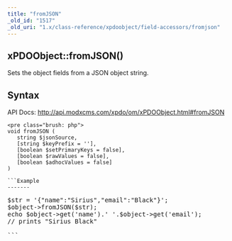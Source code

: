 ```yaml
---
title: "fromJSON"
_old_id: "1517"
_old_uri: "1.x/class-reference/xpdoobject/field-accessors/fromjson"
---
```


xPDOObject::fromJSON()
----------------------

Sets the object fields from a JSON object string.

Syntax
------

API Docs: <http://api.modxcms.com/xpdo/om/xPDOObject.html#fromJSON>

```
<pre class="brush: php">
void fromJSON (
   string $jsonSource,
   [string $keyPrefix = ''],
   [boolean $setPrimaryKeys = false],
   [boolean $rawValues = false],
   [boolean $adhocValues = false]
)

```Example
-------

```
<pre class="brush: php">
$str = '{"name":"Sirius","email":"Black"}';
$object->fromJSON($str);
echo $object->get('name').' '.$object->get('email');
// prints "Sirius Black"

```